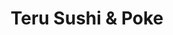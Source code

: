---
layout: place
title: "Teru Sushi & Poke"
permalink: /maryland/baltimore/teru-sushi-poke.html
stateAbbr: MD
stateName: Maryland
cityName: Baltimore
place_id: ChIJyd1sz4sFyIkRpIEV24MjC6k
photos:
  - name: >-
      places/ChIJyd1sz4sFyIkRpIEV24MjC6k/photos/AeeoHcJ7SK5TMp3pDoc9ilnAUjAIOlHbIv9FTiwKRju-ufHVKwSFlypYezml9iAbHsuwvwiYIhY3IxIAWuRhqRYAYoqdTM67L-OfmO-b_wJr7mozAN6bsOCd6z88MTTj2v_9bsdfnAB_eSJihIkPWO52YlaEJKOYXE-OC-y4nt79OGsxhPfRp8iTTeO0OplmedYqtvNT3OqRtMkQvDmI78fYS-zQsA1Ne2cmZzcHdhblquqZu_0OkV2SDooD1hvLCJHlOF3BD51DGxbMLo3_o_AqBnla8cY8UwkXWQSVOUnYl3vmtQ
    widthPx: 4032
    heightPx: 3024
    authorAttributions:
      - displayName: Teru Sushi & Poke
        uri: https://maps.google.com/maps/contrib/103243635975760545801
        photoUri: >-
          https://lh3.googleusercontent.com/a/ACg8ocJ6b8-Qmv0sRQKMf0xh3YrA7CaINKOiir3KCZzxe2bfIO8CNA=s100-p-k-no-mo
    flagContentUri: >-
      https://www.google.com/local/imagery/report/?cb_client=maps_api_places.places_api&image_key=!1e10!2sAF1QipNIimzgcBysnKdqj8eHDr05_I5gDTLOKEFqdMfC&hl=en-US
    googleMapsUri: >-
      https://www.google.com/maps/place//data=!3m4!1e2!3m2!1sAF1QipNIimzgcBysnKdqj8eHDr05_I5gDTLOKEFqdMfC!2e10!4m2!3m1!1s0x89c8058bcf6cddc9:0xa90b2383db1581a4
  - name: >-
      places/ChIJyd1sz4sFyIkRpIEV24MjC6k/photos/AeeoHcIE36iRcaTe8_Utjjw1irzmWBQOhb3XdrVpgHmf2QN3ZWam1B7a6gv2KNMxpYMfCIS8m1DaaypoYyoAXICHjrQUDSonSwg61lSI19jagHPLJTY4e_cYw2mr2fmjIfEwCIAKU9h4CcrUGdDdB2Msxa21TMb5P5TZ8DfE_ZcFjXJmjzs9KZQCFrDwLe2SPYvJsjeeov8yxl9jMbeoQR1P-MuqMHNkBk6RMMQIgceqgqbkoXN2HZKvGmApSp9OxVLtSYjx9m-c4wTkpbFn6ihyBL8I-MvzHkjHHKr3GuDbxKvzrnwtlBn4RdDLz8-QMTMty8ckdCJh2zaU3Ew7_9Nky_IhFB00Di9jvAuL3qFr3owRqhxdUEB5trwsgMzu8aAA5BFj1jYzh7zm1VR4O37vA4aX_0liLflNhI8h_xwGjgGaoPy7IMRN9Qw4dT9kzbZG
    widthPx: 4000
    heightPx: 2252
    authorAttributions:
      - displayName: roxboxable
        uri: https://maps.google.com/maps/contrib/109748528131539701168
        photoUri: >-
          https://lh3.googleusercontent.com/a-/ALV-UjWFI2TMQVJUkwDAvVgarqf7FOlC6oN-VhHkIw-NJqENgfh3KaA=s100-p-k-no-mo
    flagContentUri: >-
      https://www.google.com/local/imagery/report/?cb_client=maps_api_places.places_api&image_key=!1e10!2sCIABIhADycKznABHd2f2ql4ACIWj&hl=en-US
    googleMapsUri: >-
      https://www.google.com/maps/place//data=!3m4!1e2!3m2!1sCIABIhADycKznABHd2f2ql4ACIWj!2e10!4m2!3m1!1s0x89c8058bcf6cddc9:0xa90b2383db1581a4
  - name: >-
      places/ChIJyd1sz4sFyIkRpIEV24MjC6k/photos/AeeoHcJS2NpS5qE1C2AbUEH1je9czmNGDYiEjLHfFHiOtEiY_8M6n5xJF8RjIV_apdywcuXpsEXPY8UaxU18KEmQgpLgh6Dns9z92eMnJ5a3oK1eexIGO7lIWvIALJ3kaAvDuUIRH31nv6Id9f_PJlEmZGNQB2fY8kRfp4En7dR9dj6vX8mhgo8VTqUstMzgALPhD-gOxl9LXUlhaF5Dx0o4bovhKYHzpY_kjYG0nU4MvVW4KkS3hMMC__IUnaF1sowqTka5v7Cn12YO6bBbmz0ajuHXh8MMbgEab0WkxTv5tzNM-g
    widthPx: 4032
    heightPx: 3024
    authorAttributions:
      - displayName: Teru Sushi & Poke
        uri: https://maps.google.com/maps/contrib/103243635975760545801
        photoUri: >-
          https://lh3.googleusercontent.com/a/ACg8ocJ6b8-Qmv0sRQKMf0xh3YrA7CaINKOiir3KCZzxe2bfIO8CNA=s100-p-k-no-mo
    flagContentUri: >-
      https://www.google.com/local/imagery/report/?cb_client=maps_api_places.places_api&image_key=!1e10!2sAF1QipNmXjXSx0yrnWKVozw6hImA9INFiSBXV-28Fnw4&hl=en-US
    googleMapsUri: >-
      https://www.google.com/maps/place//data=!3m4!1e2!3m2!1sAF1QipNmXjXSx0yrnWKVozw6hImA9INFiSBXV-28Fnw4!2e10!4m2!3m1!1s0x89c8058bcf6cddc9:0xa90b2383db1581a4
  - name: >-
      places/ChIJyd1sz4sFyIkRpIEV24MjC6k/photos/AeeoHcK2SFH9C9LPrWIL3lVqQZj3LxXvWjwxpql_TTOcm-HVu3O3Jf_Mfr_0xzcqm_vmCb9Sv8-CRWSwTvgpVBXqn64rvPrDnAt76BuDQeIfIBShrLZDWbQIBLq7Vf53OjSlW2EjsPJQQiBSpac8Tc8oQS1RpEvvkjqnIJD8vSVLorGqApcEptOokJwABPjXMvhOgcDwjK1_P9dcqM8WUMW3CuDGirRrmDWMaHKmgdOfJTIinOq1pPZIK2V4p5PTJ4lO6BEkvhbhmVl5i4Pc9S8Invi3jHcnPwvGZHyrsytGFoof3w
    widthPx: 1284
    heightPx: 982
    authorAttributions:
      - displayName: Teru Sushi & Poke
        uri: https://maps.google.com/maps/contrib/103243635975760545801
        photoUri: >-
          https://lh3.googleusercontent.com/a/ACg8ocJ6b8-Qmv0sRQKMf0xh3YrA7CaINKOiir3KCZzxe2bfIO8CNA=s100-p-k-no-mo
    flagContentUri: >-
      https://www.google.com/local/imagery/report/?cb_client=maps_api_places.places_api&image_key=!1e10!2sAF1QipM62m8KC6OnizT-pnCKFjUPWM1b-P0Uu-hNSgcW&hl=en-US
    googleMapsUri: >-
      https://www.google.com/maps/place//data=!3m4!1e2!3m2!1sAF1QipM62m8KC6OnizT-pnCKFjUPWM1b-P0Uu-hNSgcW!2e10!4m2!3m1!1s0x89c8058bcf6cddc9:0xa90b2383db1581a4
  - name: >-
      places/ChIJyd1sz4sFyIkRpIEV24MjC6k/photos/AeeoHcLUumfhmlxPhjafEYXwB5GOQRs8S-lZgBpXz_dggoqBVaidzlTozohgym25ubkFnXXnPkHb5Ead011xT7E6SgORoBpJk57V_9oH94TW4DSI2sqx3rsjvN350x3qH8zHFZwCED09P0lm7uJUCW-7rfG2-wHBChLEroTCsOIxIx2lv3f1SrRPFGaT1fVjoAb0zHPCMtMw7d6ntvw338_P-1hClTK43FW_Uay-DxwgJaisjRJxN0k_cd12hpoxM3ZILHubedH_Ahp-niPNo58OIhzLKEW-MumD8mADH7-G_Ze8C52qCkoe4oAyAHUPO9Y1Xt2we3dOE3MmjunqBK_KKTiXfLIFQU9tW5lpleKkRIuxBqgxW_58iGl_3NLq0atRwccSZwH9zKUGS5GlXxXrTy81T-q_C4VyqwhULbPeXeJcn38
    widthPx: 4032
    heightPx: 3024
    authorAttributions:
      - displayName: Daniel Lee
        uri: https://maps.google.com/maps/contrib/114850009059002449783
        photoUri: >-
          https://lh3.googleusercontent.com/a/ACg8ocIMf6BV8Qrni5OSlJAEEgIBXIPR-kbfoMtfovZMzYr__wXCdg=s100-p-k-no-mo
    flagContentUri: >-
      https://www.google.com/local/imagery/report/?cb_client=maps_api_places.places_api&image_key=!1e10!2sCIHM0ogKEICAgIDX5tbr_gE&hl=en-US
    googleMapsUri: >-
      https://www.google.com/maps/place//data=!3m4!1e2!3m2!1sCIHM0ogKEICAgIDX5tbr_gE!2e10!4m2!3m1!1s0x89c8058bcf6cddc9:0xa90b2383db1581a4
  - name: >-
      places/ChIJyd1sz4sFyIkRpIEV24MjC6k/photos/AeeoHcLEIKmxPwFfMR0Q7m6EnWmZkYJDD1pGKnYjBsdxEmPk91O4TrkLXkGiRdPxgWSNQ6YIua-t2iRvXDEBEq13NJHXbElXdKuzOX9UzLUhZi90AOxwrSYJI8pc-5wkKtHmnbz9ocULWwDh5WE6vkMQdm1liLicKHWIZ685NCtDnX5_0VvVmgPr4rUrXlVTp6Aq6IPVdsuskBoRjeC42u_PkPIWN-Lqt_Fh3SALoHloc-5fCApiMgza2UQMnQj5kTEnvggdaJuDLAxxiGacOrWLaHqZEw1cpXSF9yRc7_MesCBMeZsPWkRy7Aosq7vNagQSglrtZkYbKCNrh3J8U8_WiS6eUwglLkuGZBraWmznfbuNAnZKVCEOZbzerrJ_lQFrFuorOgFEofcUi7xQflbyNem7GSv110Qj35ey1jIrqJmlm9aXLJdAWcfBoVmlgw
    widthPx: 4030
    heightPx: 3022
    authorAttributions:
      - displayName: Sutreechai Boonwang
        uri: https://maps.google.com/maps/contrib/101719642693370525049
        photoUri: >-
          https://lh3.googleusercontent.com/a-/ALV-UjWg57wPFr0RCAMiKLCxiaB7iSRB0dgWMk4g1zI_edSPYOMZpsVR=s100-p-k-no-mo
    flagContentUri: >-
      https://www.google.com/local/imagery/report/?cb_client=maps_api_places.places_api&image_key=!1e10!2sCIABIhAA3ireqT2awWecDpcAByoN&hl=en-US
    googleMapsUri: >-
      https://www.google.com/maps/place//data=!3m4!1e2!3m2!1sCIABIhAA3ireqT2awWecDpcAByoN!2e10!4m2!3m1!1s0x89c8058bcf6cddc9:0xa90b2383db1581a4
  - name: >-
      places/ChIJyd1sz4sFyIkRpIEV24MjC6k/photos/AeeoHcKtcvj2uEkvJ7WaDs5oK0t03CZZTL_y7yYnGtCRlhkNDqhVLtvXKqIdvhnYCfQQfdgLAX5vwpsPTfuHKBsE6qc4Mln-BNn2rzyb6_ZHJXwOQ4PUxQcibk2xIODFCslpMYVyqOrDK3AKAu_ESw3vjWRWuvnLFcK6PiD9AriNr9DxgbzHSfDWiwUTtAdY0_hbu4aczSbBHHRnysm32hiqiSTHnAMMCVw1aGoHfhMUt5vwwm_2FlIHR_84mugOH8d8BIRyxaO087m0MV0uMHh22xMFkRUqtzctAUBgnZg9jakSMw
    widthPx: 1620
    heightPx: 2025
    authorAttributions:
      - displayName: Teru Sushi & Poke
        uri: https://maps.google.com/maps/contrib/103243635975760545801
        photoUri: >-
          https://lh3.googleusercontent.com/a/ACg8ocJ6b8-Qmv0sRQKMf0xh3YrA7CaINKOiir3KCZzxe2bfIO8CNA=s100-p-k-no-mo
    flagContentUri: >-
      https://www.google.com/local/imagery/report/?cb_client=maps_api_places.places_api&image_key=!1e10!2sAF1QipNVHS813yGMs7Kbq3QjIvRJseHLwMpEbuG-Oy_k&hl=en-US
    googleMapsUri: >-
      https://www.google.com/maps/place//data=!3m4!1e2!3m2!1sAF1QipNVHS813yGMs7Kbq3QjIvRJseHLwMpEbuG-Oy_k!2e10!4m2!3m1!1s0x89c8058bcf6cddc9:0xa90b2383db1581a4
  - name: >-
      places/ChIJyd1sz4sFyIkRpIEV24MjC6k/photos/AeeoHcKNaAIQp8wiWz5a_Oi90K5S9SBNnV8KzsYNIe4-9k54mNSvBdP_Qx0SlBdkW_H-UMu9vUhc5mV07WGZ3v6wg0gZjk2dTC5xi4XjbyJnwgUyh2GaxyhSb8hpbvWo1NH0tOZC7u0XWuwr0aaix7l2L_uNQO0ySyvhpr2tSpgD9Tq57RKoiAIxpwPYbuoBqK2zNzFEpJRu2FypMXkWtk0WZl3LOrv2-4m7YkeUOmesfa96W7dtn_OokhQ2hoyeONfWmtD2yWZjQqhTtZKYig_GKX7DjbOehpBr-gKDYalDTu0UZ8vJ_Cotc9p31d4poI89HucOssmzutpkjMb1shopHAw-lzi_E7AAIYxS-tNcnIDjeFlDqj1o7QfrtfVqz01w3VCrnGex12a4aVSaHRj9DWPu1AEwkR4xRBzC-WCsbF5w91EyOzCRBZqWRSWwJzBw
    widthPx: 4031
    heightPx: 3023
    authorAttributions:
      - displayName: Sutreechai Boonwang
        uri: https://maps.google.com/maps/contrib/101719642693370525049
        photoUri: >-
          https://lh3.googleusercontent.com/a-/ALV-UjWg57wPFr0RCAMiKLCxiaB7iSRB0dgWMk4g1zI_edSPYOMZpsVR=s100-p-k-no-mo
    flagContentUri: >-
      https://www.google.com/local/imagery/report/?cb_client=maps_api_places.places_api&image_key=!1e10!2sCIABIhADydmY9iNXCWecDpkABRRf&hl=en-US
    googleMapsUri: >-
      https://www.google.com/maps/place//data=!3m4!1e2!3m2!1sCIABIhADydmY9iNXCWecDpkABRRf!2e10!4m2!3m1!1s0x89c8058bcf6cddc9:0xa90b2383db1581a4
  - name: >-
      places/ChIJyd1sz4sFyIkRpIEV24MjC6k/photos/AeeoHcJzeG6y_xjf9362bbuDva5lL56yzvYQUat9QoJ7cI74kCcGWiWPUMUU7t51b4qKAkWpPd5sqzLSy4RSqIVR2EesGrgZkJYl9AMpSXl6jAPperB4T8ESLiq64l7BjMeoIyy1HzHSIMGwumv000nztbbSVqEt_x4Rqpmb411MIuJ4bO8_wZXRQ7LH-sIXL5_GmA4vodQKJ5fhoSrtOVZpUkdh1xqYeKvsxMc2DGK4qnUoUD3mtVnjj7EnnkkdyFv9HFKWuIW0XMEAXGw-uDuWC7pVQHVN0v7UnM4kIpCTASEC-1p5bLP-k_YiYN3VihvZNSLcjvCU3r1fORxttP9F3enfv9GJ8qGQJNKS4A3n7YIcPrumMxBQ3KkcOVTDMjN1M5pZf_uvmalS-X-y_rClFz95m4-ZIYum_KxP53Um1dhAMdEb99WHo08JYFR-tm6Y
    widthPx: 4032
    heightPx: 3024
    authorAttributions:
      - displayName: Sutreechai Boonwang
        uri: https://maps.google.com/maps/contrib/101719642693370525049
        photoUri: >-
          https://lh3.googleusercontent.com/a-/ALV-UjWg57wPFr0RCAMiKLCxiaB7iSRB0dgWMk4g1zI_edSPYOMZpsVR=s100-p-k-no-mo
    flagContentUri: >-
      https://www.google.com/local/imagery/report/?cb_client=maps_api_places.places_api&image_key=!1e10!2sCIABIhADydmY9iNXCWecDpkAClLo&hl=en-US
    googleMapsUri: >-
      https://www.google.com/maps/place//data=!3m4!1e2!3m2!1sCIABIhADydmY9iNXCWecDpkAClLo!2e10!4m2!3m1!1s0x89c8058bcf6cddc9:0xa90b2383db1581a4
  - name: >-
      places/ChIJyd1sz4sFyIkRpIEV24MjC6k/photos/AeeoHcI_gD9jFrAhnpdxcPr-U_u3oFmQW3OVJz6qogfRta0fKg3D9FJKmEBgT2X2-Y59vWwSVeQkDXjHzH6XEWibgx4u7jSyLeHy7qe51awgf3LZ-IEbIu97qzWKZabBJSoWTZveZgy0KoNxHvRTz0ad4DLqJJSusmZiS1pcIfraN9ulu1CUO9rC9DhRRUMUvqBXX-9v4F7bGkNCn9v4yoGmPakNV8c6R4WkAgPkvb8pq688mp3Z6GgeJ28kD4FWcfJ_9Hl_kc9iOYSg51nQGNKZ4wnGgoyJBzsLasMToFdZHCBldo4m0WwuqXGJIOFGhGB7BKVUGYVFnVlaihK4J0ksQqypCoX-KqYa2E1ilX6F2v1Hz1aIwHAc2RCu3q2Avbm49D-EhZvh0lIjm2CNLc7vGZDQUOPoD0xmat05wWZsD3A
    widthPx: 3024
    heightPx: 4032
    authorAttributions:
      - displayName: Jacob Sanchez
        uri: https://maps.google.com/maps/contrib/104638774538911388059
        photoUri: >-
          https://lh3.googleusercontent.com/a-/ALV-UjWIclFS1n5iiuVxy5EyyEekIZsQ-VF13gph2_lqtd18BD-YqTmU=s100-p-k-no-mo
    flagContentUri: >-
      https://www.google.com/local/imagery/report/?cb_client=maps_api_places.places_api&image_key=!1e10!2sCIHM0ogKEICAgMDg7cjyMg&hl=en-US
    googleMapsUri: >-
      https://www.google.com/maps/place//data=!3m4!1e2!3m2!1sCIHM0ogKEICAgMDg7cjyMg!2e10!4m2!3m1!1s0x89c8058bcf6cddc9:0xa90b2383db1581a4
address: Lexington Market, 112 N Eutaw St Stall 41, Baltimore, MD 21201, USA
street: Lexington Market, 112 N Eutaw St Stall 41
city: Baltimore
state: MD
zip: '21201'
country: USA
neighborhood: Bromo Arts District
latitude: '39.291059'
longitude: '-76.621913'
accessibility_options:
  wheelchairAccessibleEntrance: true
  wheelchairAccessibleRestroom: true
business_status: OPERATIONAL
name: Teru Sushi & Poke
google_maps_links:
  directionsUri: >-
    https://www.google.com/maps/dir//''/data=!4m7!4m6!1m1!4e2!1m2!1m1!1s0x89c8058bcf6cddc9:0xa90b2383db1581a4!3e0
  placeUri: https://maps.google.com/?cid=12180868666376946084
  writeAReviewUri: >-
    https://www.google.com/maps/place//data=!4m3!3m2!1s0x89c8058bcf6cddc9:0xa90b2383db1581a4!12e1
  reviewsUri: >-
    https://www.google.com/maps/place//data=!4m4!3m3!1s0x89c8058bcf6cddc9:0xa90b2383db1581a4!9m1!1b1
  photosUri: >-
    https://www.google.com/maps/place//data=!4m3!3m2!1s0x89c8058bcf6cddc9:0xa90b2383db1581a4!10e5
primary_type: Takeout Restaurant
opening_hours:
  regular: null
  current: null
secondary_opening_hours:
  regular:
    weekdayDescriptions: null
    type: null
  current:
    weekdayDescriptions: null
    type: null
phone: (443) 574-6919
price_level: null
price_range: $10 &ndash; $20
rating: '5.0'
rating_count: 9
website: https://www.teru-sushi.com/
description: null
reviews:
  - name: >-
      places/ChIJyd1sz4sFyIkRpIEV24MjC6k/reviews/ChdDSUhNMG9nS0VJQ0FnTURnN2NESmp3RRAB
    relativePublishTimeDescription: a month ago
    rating: 5
    text:
      text: >-
        Amazing! Visiting from TX- Raj and his crew make an amazing dish!! Never
        had such amazing shrimp tempura in a dumpling bun - generously shrimp,
        unagi sauce, geniously paired with pickle and crispies.  So yummy!
      languageCode: en
    originalText:
      text: >-
        Amazing! Visiting from TX- Raj and his crew make an amazing dish!! Never
        had such amazing shrimp tempura in a dumpling bun - generously shrimp,
        unagi sauce, geniously paired with pickle and crispies.  So yummy!
      languageCode: en
    authorAttribution:
      displayName: Michelle Sanchez
      uri: https://www.google.com/maps/contrib/111959204713622118133/reviews
      photoUri: >-
        https://lh3.googleusercontent.com/a/ACg8ocI0kyiIiEZtGzj1-nLQhLdxP19vSands-28MTDlL0h50GGDOA=s128-c0x00000000-cc-rp-mo-ba2
    publishTime: '2025-02-26T16:27:58.638616Z'
    flagContentUri: >-
      https://www.google.com/local/review/rap/report?postId=ChdDSUhNMG9nS0VJQ0FnTURnN2NESmp3RRAB&d=17924085&t=1
    googleMapsUri: >-
      https://www.google.com/maps/reviews/data=!4m6!14m5!1m4!2m3!1sChdDSUhNMG9nS0VJQ0FnTURnN2NESmp3RRAB!2m1!1s0x89c8058bcf6cddc9:0xa90b2383db1581a4
  - name: >-
      places/ChIJyd1sz4sFyIkRpIEV24MjC6k/reviews/ChdDSUhNMG9nS0VJQ0FnSURicklEUXZ3RRAB
    relativePublishTimeDescription: 8 months ago
    rating: 5
    text:
      text: >-
        This is absolutely my favorite sushi place ever! The vibes are perfect,
        very clean and well light. There is seating right there which was great.


        The portion sizes alone would make this restaurant a 5/5 I ordered two
        avocado rolls and they were the size of two rolls each in Miami. I have
        never had this much avocado in an avocado than I have had here. Each of
        the rolls with 8 pieces each were filled to the brim with avocado!🥰


        The women who were working were the sweetest and the cashier at the time
        Jasmine is so nice.


        My family ordered from other restaurants in the market before I had
        order but I got my food within mins of ordering while it took 30 mins
        for my family to get theirs.


        Absolutely love this place!🎉
      languageCode: en
    originalText:
      text: >-
        This is absolutely my favorite sushi place ever! The vibes are perfect,
        very clean and well light. There is seating right there which was great.


        The portion sizes alone would make this restaurant a 5/5 I ordered two
        avocado rolls and they were the size of two rolls each in Miami. I have
        never had this much avocado in an avocado than I have had here. Each of
        the rolls with 8 pieces each were filled to the brim with avocado!🥰


        The women who were working were the sweetest and the cashier at the time
        Jasmine is so nice.


        My family ordered from other restaurants in the market before I had
        order but I got my food within mins of ordering while it took 30 mins
        for my family to get theirs.


        Absolutely love this place!🎉
      languageCode: en
    authorAttribution:
      displayName: Jamora Arroyo-Jefferson
      uri: https://www.google.com/maps/contrib/112179845917873001767/reviews
      photoUri: >-
        https://lh3.googleusercontent.com/a-/ALV-UjVsj7FMYjVMbbIBuojmgB1R620bmmGl_RZOdV6sP1LXt-1fQx_0=s128-c0x00000000-cc-rp-mo
    publishTime: '2024-08-02T18:21:53.280405Z'
    flagContentUri: >-
      https://www.google.com/local/review/rap/report?postId=ChdDSUhNMG9nS0VJQ0FnSURicklEUXZ3RRAB&d=17924085&t=1
    googleMapsUri: >-
      https://www.google.com/maps/reviews/data=!4m6!14m5!1m4!2m3!1sChdDSUhNMG9nS0VJQ0FnSURicklEUXZ3RRAB!2m1!1s0x89c8058bcf6cddc9:0xa90b2383db1581a4
  - name: >-
      places/ChIJyd1sz4sFyIkRpIEV24MjC6k/reviews/ChZDSUhNMG9nS0VJQ0FnSUNMZ09qd0p3EAE
    relativePublishTimeDescription: 10 months ago
    rating: 5
    text:
      text: >-
        I wanted to wait out the orioles game garage traffic a little, so
        decided to stop by Lexington market. My husband had mentioned wanting
        fish/sushi recently, so I grabbed him a spicy tuna poke bowl, and a
        kani(?) cream cheese sushi roll for myself.


        My husband was happy with his bowl and surprisingly turned down my
        wasabi bc he said it was spicy enough, which is rare and a good sign for
        him. I loved my sushi, though the roll I got can’t really be a testament
        to the sushi quality bc it was deep-fried, cream-cheese-filled, and
        likely considered a monstrosity to sushi purists 😂 but it hit the spot
        for someone not really in the mood for sushi but also not really in the
        mood to make two stops.


        If I were in the area and in the mood, would definitely try again!
      languageCode: en
    originalText:
      text: >-
        I wanted to wait out the orioles game garage traffic a little, so
        decided to stop by Lexington market. My husband had mentioned wanting
        fish/sushi recently, so I grabbed him a spicy tuna poke bowl, and a
        kani(?) cream cheese sushi roll for myself.


        My husband was happy with his bowl and surprisingly turned down my
        wasabi bc he said it was spicy enough, which is rare and a good sign for
        him. I loved my sushi, though the roll I got can’t really be a testament
        to the sushi quality bc it was deep-fried, cream-cheese-filled, and
        likely considered a monstrosity to sushi purists 😂 but it hit the spot
        for someone not really in the mood for sushi but also not really in the
        mood to make two stops.


        If I were in the area and in the mood, would definitely try again!
      languageCode: en
    authorAttribution:
      displayName: Annisa Liu
      uri: https://www.google.com/maps/contrib/110550535925400089260/reviews
      photoUri: >-
        https://lh3.googleusercontent.com/a-/ALV-UjVz1ysXDbQ4yRJoZXohqmhR4UHGtlHIRcs3q-31unB85wKGKvA=s128-c0x00000000-cc-rp-mo-ba3
    publishTime: '2024-06-13T22:28:14.624851Z'
    flagContentUri: >-
      https://www.google.com/local/review/rap/report?postId=ChZDSUhNMG9nS0VJQ0FnSUNMZ09qd0p3EAE&d=17924085&t=1
    googleMapsUri: >-
      https://www.google.com/maps/reviews/data=!4m6!14m5!1m4!2m3!1sChZDSUhNMG9nS0VJQ0FnSUNMZ09qd0p3EAE!2m1!1s0x89c8058bcf6cddc9:0xa90b2383db1581a4
  - name: >-
      places/ChIJyd1sz4sFyIkRpIEV24MjC6k/reviews/ChdDSUhNMG9nS0VJQ0FnTURnN2NqeWtnRRAB
    relativePublishTimeDescription: a month ago
    rating: 5
    text:
      text: What I Loved was these seemingly Dumpling Tacos ... did not dissapoint
      languageCode: en
    originalText:
      text: What I Loved was these seemingly Dumpling Tacos ... did not dissapoint
      languageCode: en
    authorAttribution:
      displayName: Jacob Sanchez
      uri: https://www.google.com/maps/contrib/104638774538911388059/reviews
      photoUri: >-
        https://lh3.googleusercontent.com/a-/ALV-UjWIclFS1n5iiuVxy5EyyEekIZsQ-VF13gph2_lqtd18BD-YqTmU=s128-c0x00000000-cc-rp-mo
    publishTime: '2025-02-26T16:26:58.974734Z'
    flagContentUri: >-
      https://www.google.com/local/review/rap/report?postId=ChdDSUhNMG9nS0VJQ0FnTURnN2NqeWtnRRAB&d=17924085&t=1
    googleMapsUri: >-
      https://www.google.com/maps/reviews/data=!4m6!14m5!1m4!2m3!1sChdDSUhNMG9nS0VJQ0FnTURnN2NqeWtnRRAB!2m1!1s0x89c8058bcf6cddc9:0xa90b2383db1581a4
  - name: >-
      places/ChIJyd1sz4sFyIkRpIEV24MjC6k/reviews/ChdDSUhNMG9nS0VJQ0FnSURmMWR5ZjV3RRAB
    relativePublishTimeDescription: 3 months ago
    rating: 5
    text:
      text: >-
        Ordered take out on uber eats. Food was excellent. Salmon was tender and
        fresh.
      languageCode: en
    originalText:
      text: >-
        Ordered take out on uber eats. Food was excellent. Salmon was tender and
        fresh.
      languageCode: en
    authorAttribution:
      displayName: Lavender X
      uri: https://www.google.com/maps/contrib/113019498949914482378/reviews
      photoUri: >-
        https://lh3.googleusercontent.com/a/ACg8ocJ45q2lE3xrvRHz_qcvzftbQtS51g-6ctRC_B3zvcJkcx76pA=s128-c0x00000000-cc-rp-mo
    publishTime: '2025-01-08T20:38:23.814Z'
    flagContentUri: >-
      https://www.google.com/local/review/rap/report?postId=ChdDSUhNMG9nS0VJQ0FnSURmMWR5ZjV3RRAB&d=17924085&t=1
    googleMapsUri: >-
      https://www.google.com/maps/reviews/data=!4m6!14m5!1m4!2m3!1sChdDSUhNMG9nS0VJQ0FnSURmMWR5ZjV3RRAB!2m1!1s0x89c8058bcf6cddc9:0xa90b2383db1581a4
parking_options:
  paidStreetParking: true
  valetParking: false
  paidGarageParking: true
payment_options:
  acceptsCreditCards: true
  acceptsDebitCards: true
  acceptsCashOnly: false
  acceptsNfc: true
allow_dogs: null
curbside_pickup: false
delivery: true
dine_in: true
good_for_children: true
good_for_groups: null
good_for_sports: false
live_music: false
menu_for_children: null
outdoor_seating: null
reservable: null
restroom: true
serves_beer: null
serves_breakfast: null
serves_brunch: true
serves_cocktails: null
serves_coffee: null
serves_dinner: true
serves_dessert: null
serves_lunch: true
serves_vegetarian_food: null
serves_wine: null
takeout: true

---